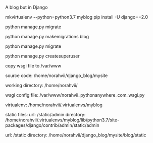 A blog but in Django

mkvirtualenv --python=python3.7 myblog
pip install -U django==2.0

python manage.py migrate

python manage.py makemigrations blog

python manage.py migrate

python manage.py createsuperuser

copy wsgi file to /var/www

source code:
/home/norahvii/django_blog/mysite

working directory:
/home/norahvii/

wsgi config file:
/var/www/norahvii_pythonanywhere_com_wsgi.py

virtualenv:
/home/norahvii/.virtualenvs/myblog

static files:
url:
/static/admin
directory:
/home/norahvii/.virtualenvs/myblog/lib/python3.7/site-packages/django/contrib/admin/static/admin

url:
/static
directory:
/home/norahvii/django_blog/mysite/blog/static
